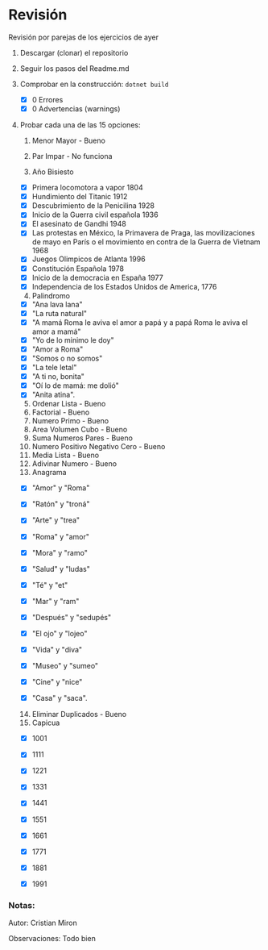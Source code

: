 # Revisión

Revisión por parejas de los ejercicios de ayer

1) Descargar (clonar) el repositorio

2) Seguir los pasos del Readme.md

3. Comprobar en la construcción: `dotnet build`

   - [x] 0 Errores 
   - [x] 0 Advertencias (warnings) 

4) Probar cada una de las 15 opciones:

   1. Menor Mayor - Bueno

   2.  Par Impar - No funciona

   3. Año Bisiesto

   - [x] Primera locomotora a vapor 1804
   - [x] Hundimiento del Titanic 1912
   - [x] Descubrimiento de la Penicilina 1928
   - [x] Inicio de la Guerra civil española 1936
   - [x] El asesinato de Gandhi 1948
   - [x] Las protestas en México, la Primavera de Praga, las movilizaciones de mayo en París o el movimiento en contra de la Guerra de Vietnam 1968
   - [x] Juegos Olimpicos de Atlanta 1996
   - [x] Constitución Española 1978
   - [x] Inicio de la democracia en España 1977
   - [x] Independencia de los Estados Unidos de America, 1776

   4. Palindromo

   - [x] "Ana lava lana"
   - [x] "La ruta natural"
   - [x] "A mamá Roma le aviva el amor a papá y a papá Roma le aviva el amor a mamá"
   - [x] "Yo de lo minimo le doy"
   - [x] "Amor a Roma"
   - [x] "Somos o no somos"
   - [x] "La tele letal"
   - [x] "A ti no, bonita"
   - [x] "Oí lo de mamá: me dolió"
   - [x] "Anita atina".

   5. Ordenar Lista - Bueno
   6. Factorial - Bueno
   7. Numero Primo - Bueno
   8. Area Volumen Cubo - Bueno
   9. Suma Numeros Pares - Bueno
   10. Numero Positivo Negativo Cero - Bueno
   11. Media Lista - Bueno
   12. Adivinar Numero - Bueno
   13. Anagrama

   - [x] "Amor" y "Roma"

   - [x] "Ratón" y "troná"

   - [x] "Arte" y "trea"

   - [x] "Roma" y "amor"

   - [x] "Mora" y "ramo"

   - [x] "Salud" y "ludas"

   - [x] "Té" y "et"

   - [x] "Mar" y "ram"

   - [x] "Después" y "sedupés"

   - [x] "El ojo" y "lojeo"

   - [x] "Vida" y "diva"

   - [x] "Museo" y "sumeo"

   - [x] "Cine" y "nice"

   - [x] "Casa" y "saca".
   14. Eliminar Duplicados - Bueno
   15. Capicua
   - [x] 1001

   - [x] 1111

   - [x] 1221

   - [x] 1331

   - [x] 1441

   - [x] 1551

   - [x] 1661

   - [x] 1771

   - [x] 1881

   - [x] 1991 
### Notas:

Autor: Cristian Miron

Observaciones: Todo bien

